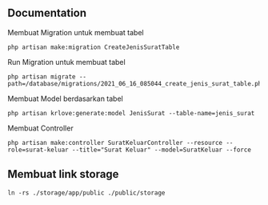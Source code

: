 ## Documentation

Membuat Migration untuk membuat tabel
```shell
php artisan make:migration CreateJenisSuratTable
```

Run Migration untuk membuat tabel
```shell
php artisan migrate --path=/database/migrations/2021_06_16_085044_create_jenis_surat_table.php
```

Membuat Model berdasarkan tabel
```shell
php artisan krlove:generate:model JenisSurat --table-name=jenis_surat
```

Membuat Controller
```shell
php artisan make:controller SuratKeluarController --resource --role=surat-keluar --title="Surat Keluar" --model=SuratKeluar --force
```

## Membuat link storage
```shell
ln -rs ./storage/app/public ./public/storage
```
